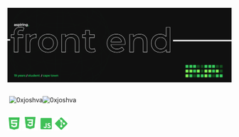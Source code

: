 ![Design and Development](https://github.com/0xjoshva/0xjoshva/blob/main/banner.png?raw=true)
<div style=" display:flex; flex-direction:row; width:100%;">
<p>&nbsp;<img src="https://github-readme-stats.vercel.app/api?username=0xjoshva&show_icons=true&theme=dark&bg_color=101010&hide_border=true&locale=en" alt="0xjoshva" /></p>
<p><img src="https://github-readme-stats.vercel.app/api/top-langs?username=0xjoshva&show_icons=true&theme=dark&bg_color=101010&hide_border=true&locale=en&layout=compact" alt="0xjoshva"/></p>
</div>

<a><img style="width:30px; height:auto;" src="https://github.com/0xjoshva/0xjoshva/blob/main/html.png?raw=true"></a>
<a><img style="width:34px; height:auto;" src="https://github.com/0xjoshva/0xjoshva/blob/main/css.png?raw=true"></a>
<a><img style="width:30px; height:auto;" src="https://github.com/0xjoshva/0xjoshva/blob/main/javas.png?raw=true"></a>
<a><img style="width:30px; height:auto;" src="https://github.com/0xjoshva/0xjoshva/blob/main/git.png?raw=true"></a>
